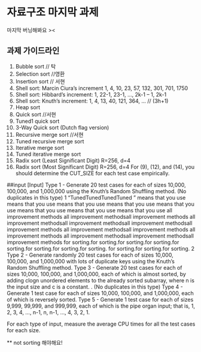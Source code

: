 # 자료구조 마지막 과제
마지막 버닝해봐요 ><
## 과제 가이드라인
1. Bubble sort // 탁
2. Selection sort   //영환
3. Insertion sort   // 서현
4. Shell sort: Marcin Ciura’s increment 1, 4, 10, 23, 57, 132, 301, 701, 1750
5. Shell sort: Hibbard’s increment: 1, 22-1, 23-1, ..., 2k-1 – 1, 2k-1
6. Shell sort: Knuth’s increment: 1, 4, 13, 40, 121, 364, ... // (3h+1)
7. Heap sort
8. Quick sort  //서현
9. Tuned1 quick sort
10. 3-Way Quick sort (Dutch flag version)
11. Recursive merge sort //서현
12. Tuned recursive merge sort
13. Iterative merge sort
14. Tuned iterative merge sort
15. Radix sort (Least Significant Digit) R=256, d=4
16. Radix sort (Most Significant Digit) R=256, d=4
For (9), (12), and (14), you should determine the CUT_SIZE for each test case empirically.


##input
[Input]
Type 1 - Generate 20 test cases for each of sizes 10,000, 100,000, and 1,000,000 using the Knuth’s Random Shuffling method. (No duplicates in this type)
1 “TunedTunedTunedTuned ” means that you use means that you use means that you use means that you use means that you use means that you use means that you use means that you use all improvement methods all improvement methodsall improvement methods all improvement methodsall improvement methodsall improvement methodsall improvement methods all improvement methodsall improvement methods all improvement methods all improvement methodsall improvement methodsall improvement methods for sorting.for sorting.for sorting.for sorting.for sorting.for sorting.for sorting.for sorting. for sorting.for sorting.for sorting.
2
Type 2 - Generate randomly 20 test cases for each of sizes 10,000, 100,000, and 1,000,000 with lots of duplicate keys using the Knuth’s Random Shuffling method.
Type 3 - Generate 20 test cases for each of sizes 10,000, 100,000, and 1,000,000, each of which is almost sorted, by adding clogn unordered elements to the already sorted subarray, where n is the input size and c is a constant. . (No duplicates in this type)
Type 4 - Generate 1 test case for each of sizes 10,000, 100,000, and 1,000,000, each of which is reversely sorted.
Type 5 - Generate 1 test case for each of sizes 9,999, 99,999, and 999,999, each of which is the pipe organ input; that is, 1, 2, 3, 4, …, n-1, n, n-1, …, 4, 3, 2, 1.

For each type of input, measure the average CPU times for all the test cases for each size.

** not sorting 해야해요!
